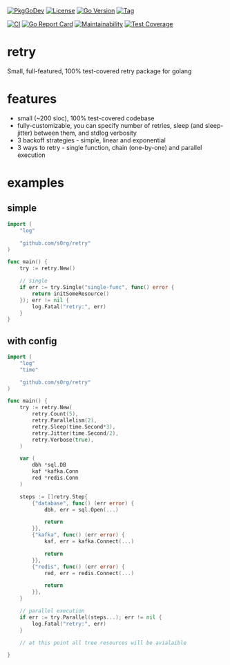 [![PkgGoDev](https://pkg.go.dev/badge/github.com/s0rg/retry)](https://pkg.go.dev/github.com/s0rg/retry)
[![License](https://img.shields.io/badge/license-MIT%20License-blue.svg)](https://github.com/s0rg/retry/blob/master/LICENSE)
[![Go Version](https://img.shields.io/github/go-mod/go-version/s0rg/retry)](go.mod)
[![Tag](https://img.shields.io/github/v/tag/s0rg/retry?sort=semver)](https://github.com/s0rg/retry/tags)

[![CI](https://github.com/s0rg/retry/workflows/ci/badge.svg)](https://github.com/s0rg/retry/actions?query=workflow%3Aci)
[![Go Report Card](https://goreportcard.com/badge/github.com/s0rg/retry)](https://goreportcard.com/report/github.com/s0rg/retry)
[![Maintainability](https://api.codeclimate.com/v1/badges/d6759af1231bf4f60f70/maintainability)](https://codeclimate.com/github/s0rg/retry/maintainability)
[![Test Coverage](https://api.codeclimate.com/v1/badges/d6759af1231bf4f60f70/test_coverage)](https://codeclimate.com/github/s0rg/retry/test_coverage)

# retry

 Small, full-featured, 100% test-covered retry package for golang

# features

 - small (~200 sloc), 100% test-covered codebase
 - fully-customizable, you can specify number of retries, sleep (and sleep-jitter) between them, and stdlog verbosity
 - 3 backoff strategies - simple, linear and exponential
 - 3 ways to retry - single function, chain (one-by-one) and parallel execution

# examples

## simple
```go
import (
    "log"

    "github.com/s0rg/retry"
)

func main() {
    try := retry.New()

    // single
    if err := try.Single("single-func", func() error {
        return initSomeResource()
    }); err != nil {
        log.Fatal("retry:", err)
    }
}
```

## with config
```go
import (
    "log"
    "time"

    "github.com/s0rg/retry"
)

func main() {
    try := retry.New(
        retry.Count(5),
        retry.Parallelism(2),
        retry.Sleep(time.Second*3),
        retry.Jitter(time.Second/2),
        retry.Verbose(true),
    )

    var (
        dbh *sql.DB
        kaf *kafka.Conn
        red *redis.Conn
    )

    steps := []retry.Step{
        {"database", func() (err error) {
            dbh, err = sql.Open(...)

            return
        }},
        {"kafka", func() (err error) {
            kaf, err = kafka.Connect(...)

            return
        }},
        {"redis", func() (err error) {
            red, err = redis.Connect(...)

            return
        }},
    }

    // parallel execution
    if err := try.Parallel(steps...); err != nil {
        log.Fatal("retry:", err)
    }

    // at this point all tree resources will be avialaible

}
```
